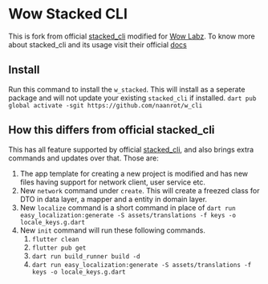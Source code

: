 # Wow Stacked CLI

This is fork from official [stacked_cli](https://github.com/Stacked-Org/cli) modified for [Wow Labz](https://wowlabz.com/). To know more about stacked_cli and its usage visit their official [docs](https://stacked.filledstacks.com/docs/tooling/stacked-cli)

## Install

Run this command to install the `w_stacked`. This will install as a seperate package and will not update your existing `stacked_cli` if installed.
`dart pub global activate -sgit https://github.com/naanrot/w_cli`

## How this differs from official stacked_cli

This has all feature supported by official [stacked_cli](https://github.com/Stacked-Org/cli), and also brings extra commands and updates over that. Those are:

1. The app template for creating a new project is modified and has new files having support for network client, user service etc.
2. New `network` command under `create`. This will create a freezed class for DTO in data layer, a mapper and a entity in domain layer.
3. New `localize` command is a short command in place of `dart run easy_localization:generate -S assets/translations -f keys -o locale_keys.g.dart`
4. New `init` command will run these following commands.
   1. `flutter clean`
   2. `flutter pub get`
   3. `dart run build_runner build -d`
   4. `dart run easy_localization:generate -S assets/translations -f keys -o locale_keys.g.dart`
